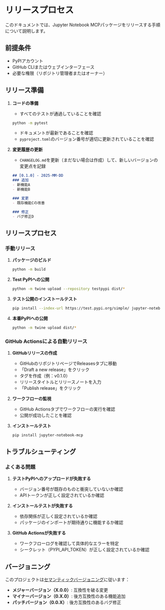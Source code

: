 # リリースプロセス

このドキュメントでは、Jupyter Notebook MCPパッケージをリリースする手順について説明します。

## 前提条件

- PyPIアカウント
- GitHub CLIまたはウェブインターフェース
- 必要な権限（リポジトリ管理者またはオーナー）

## リリース準備

1. **コードの準備**
   - すべてのテストが通過していることを確認
   ```bash
   python -m pytest
   ```
   - ドキュメントが最新であることを確認
   - `pyproject.toml`のバージョン番号が適切に更新されていることを確認

2. **変更履歴の更新**
   - `CHANGELOG.md`を更新（まだない場合は作成）して、新しいバージョンの変更点を記録
   ```markdown
   ## [0.1.0] - 2025-MM-DD
   ### 追加
   - 新機能A
   - 新機能B
   
   ### 変更
   - 既存機能Cの改善
   
   ### 修正
   - バグ修正D
   ```

## リリースプロセス

### 手動リリース

1. **パッケージのビルド**
   ```bash
   python -m build
   ```

2. **Test PyPIへの公開**
   ```bash
   python -m twine upload --repository testpypi dist/*
   ```

3. **テスト公開のインストールテスト**
   ```bash
   pip install --index-url https://test.pypi.org/simple/ jupyter-notebook-mcp
   ```

4. **本番PyPIへの公開**
   ```bash
   python -m twine upload dist/*
   ```

### GitHub Actionsによる自動リリース

1. **GitHubリリースの作成**
   - GitHubのリポジトリページでReleasesタブに移動
   - 「Draft a new release」をクリック
   - タグを作成（例：v0.1.0）
   - リリースタイトルとリリースノートを入力
   - 「Publish release」をクリック

2. **ワークフローの監視**
   - GitHub Actionsタブでワークフローの実行を確認
   - 公開が成功したことを確認

3. **インストールテスト**
   ```bash
   pip install jupyter-notebook-mcp
   ```

## トラブルシューティング

### よくある問題

1. **テストPyPIへのアップロードが失敗する**
   - バージョン番号が既存のものと衝突していないか確認
   - APIトークンが正しく設定されているか確認

2. **インストールテストが失敗する**
   - 依存関係が正しく設定されているか確認
   - パッケージのインポートが期待通りに機能するか確認

3. **GitHub Actionsが失敗する**
   - ワークフローログを確認して具体的なエラーを特定
   - シークレット（PYPI_API_TOKEN）が正しく設定されているか確認

## バージョニング

このプロジェクトは[セマンティックバージョニング](https://semver.org/)に従います：

- **メジャーバージョン（X.0.0）**: 互換性を破る変更
- **マイナーバージョン（0.X.0）**: 後方互換性のある機能追加
- **パッチバージョン（0.0.X）**: 後方互換性のあるバグ修正 
